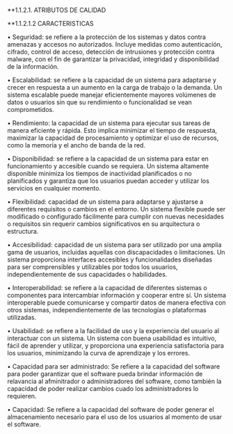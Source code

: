 **1.1.2.1.  ATRIBUTOS DE CALIDAD

**1.1.2.1.2 CARACTERISTICAS

•	Seguridad: se refiere a la protección de los sistemas y datos contra amenazas y accesos no autorizados. Incluye medidas como autenticación, cifrado, control de acceso, detección de intrusiones y protección contra malware, con el fin de garantizar la privacidad, integridad y disponibilidad de la información.

•	Escalabilidad: se refiere a la capacidad de un sistema para adaptarse y crecer en respuesta a un aumento en la carga de trabajo o la demanda. Un sistema escalable puede manejar eficientemente mayores volúmenes de datos o usuarios sin que su rendimiento o funcionalidad se vean comprometidos.


•	Rendimiento: la capacidad de un sistema para ejecutar sus tareas de manera eficiente y rápida. Esto implica minimizar el tiempo de respuesta, maximizar la capacidad de procesamiento y optimizar el uso de recursos, como la memoria y el ancho de banda de la red.

•	Disponibilidad: se refiere a la capacidad de un sistema para estar en funcionamiento y accesible cuando se requiera. Un sistema altamente disponible minimiza los tiempos de inactividad planificados o no planificados y garantiza que los usuarios puedan acceder y utilizar los servicios en cualquier momento.


•	Flexibilidad: capacidad de un sistema para adaptarse y ajustarse a diferentes requisitos o cambios en el entorno. Un sistema flexible puede ser modificado o configurado fácilmente para cumplir con nuevas necesidades o requisitos sin requerir cambios significativos en su arquitectura o estructura.

•	Accesibilidad: capacidad de un sistema para ser utilizado por una amplia gama de usuarios, incluidas aquellas con discapacidades o limitaciones. Un sistema proporciona interfaces accesibles y funcionalidades diseñadas para ser comprensibles y utilizables por todos los usuarios, independientemente de sus capacidades o habilidades.

•	Interoperabilidad: se refiere a la capacidad de diferentes sistemas o componentes para intercambiar información y cooperar entre sí. Un sistema interoperable puede comunicarse y compartir datos de manera efectiva con otros sistemas, independientemente de las tecnologías o plataformas utilizadas.


•	Usabilidad: se refiere a la facilidad de uso y la experiencia del usuario al interactuar con un sistema. Un sistema con buena usabilidad es intuitivo, fácil de aprender y utilizar, y proporciona una experiencia satisfactoria para los usuarios, minimizando la curva de aprendizaje y los errores.

•	Capacidad para ser administrado: Se refiere a la capacidad del software para poder garantizar que el software pueda brindar información de relavancia al afminitrador o administradores del software, como también la capacidad de poder realizar cambios cuado los administradores lo requieren.

•	Capacidad: Se refiere a la capacidad del software de poder generar el almacenamiento necesario para el uso de los usuarios al momento de usar el software.
